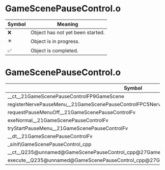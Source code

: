 # GameScenePauseControl.o
| Symbol | Meaning 
| ------------- | ------------- 
| :x: | Object has not yet been started. 
| :eight_pointed_black_star: | Object is in progress. 
| :white_check_mark: | Object is completed. 


# GameScenePauseControl.o
| Symbol | Decompiled? |
| ------------- | ------------- |
| __ct__21GameScenePauseControlFP9GameScene | :x: |
| registerNervePauseMenu__21GameScenePauseControlFPC5Nerve | :x: |
| requestPauseMenuOff__21GameScenePauseControlFv | :x: |
| exeNormal__21GameScenePauseControlFv | :x: |
| tryStartPauseMenu__21GameScenePauseControlFv | :x: |
| __dt__21GameScenePauseControlFv | :x: |
| __sinit_\GameScenePauseControl_cpp | :x: |
| __ct__Q235@unnamed@GameScenePauseControl_cpp@27GameScenePauseControlNormalFv | :x: |
| execute__Q235@unnamed@GameScenePauseControl_cpp@27GameScenePauseControlNormalCFP5Spine | :x: |
